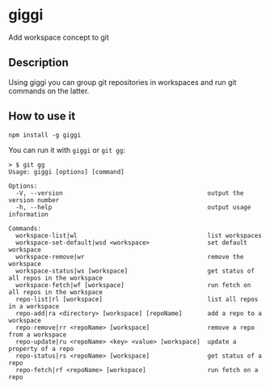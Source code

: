 # giggi

Add workspace concept to git

## Description

Using giggi you can group git repositories in workspaces and run git commands on the latter.

## How to use it

```
npm install -g giggi
```

You can run it with `giggi` or `git gg`:

```
> $ git gg
Usage: giggi [options] [command]

Options:
  -V, --version                                        output the version number
  -h, --help                                           output usage information

Commands:
  workspace-list|wl                                    list workspaces
  workspace-set-default|wsd <workspace>                set default workspace
  workspace-remove|wr                                  remove the workspace
  workspace-status|ws [workspace]                      get status of all repos in the workspace
  workspace-fetch|wf [workspace]                       run fetch on all repos in the workspace
  repo-list|rl [workspace]                             list all repos in a workspace
  repo-add|ra <directory> [workspace] [repoName]       add a repo to a workspace
  repo-remove|rr <repoName> [workspace]                remove a repo from a workspace
  repo-update|ru <repoName> <key> <value> [workspace]  update a property of a repo
  repo-status|rs <repoName> [workspace]                get status of a repo
  repo-fetch|rf <repoName> [workspace]                 run fetch on a repo
```
